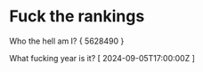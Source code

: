 # Fuck the rankings

Who the hell am I?
{ 5628490 }

What fucking year is it?
[ 2024-09-05T17:00:00Z ]

